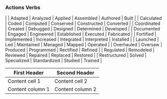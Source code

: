 

### Actions Verbs

|
| Adapted | Analyzed | Applied | Assembled | Authored | Built |
| Calculated | Coded | Computed | Conserved | Constructed | Converted |
| Coordinated | Created | Debugged | Designed | Determined | Developed |
| Documented | Engaged | Engineered | Established | Executed | Fabricated |
| Fortified | Implemented |  Increased | Integrated | Interpreted | Installed |
| Launched | Led | Maintained | Managed | Mapped | Operated |
| Overhauled | Oversaw | Produced | Programmed | Rectified | Refined |
| Regulated | Remodeled | Reviewed | Repaired | Replaced | Restored |
| Restructured | Solved | Specialized | Standardized | Studied | Trained |


| First Header | Second Header |
| ------------ | ------------- |
| Content cell 1 | Content cell 2 |
| Content column 1 | Content column 2 |
